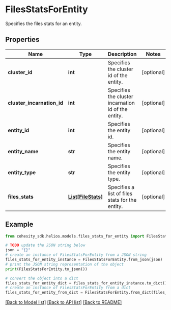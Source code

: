 # FilesStatsForEntity

Specifies the files stats for an entity.

## Properties

Name | Type | Description | Notes
------------ | ------------- | ------------- | -------------
**cluster_id** | **int** | Specifies the cluster id of the entity. | [optional] 
**cluster_incarnation_id** | **int** | Specifies the cluster incarnation id of the entity. | [optional] 
**entity_id** | **int** | Specifies the entity id. | [optional] 
**entity_name** | **str** | Specifies the entity name. | [optional] 
**entity_type** | **str** | Specifies the entity type. | [optional] 
**files_stats** | [**List[FileStats]**](FileStats.md) | Specifies a list of files stats for the entity. | [optional] 

## Example

```python
from cohesity_sdk.helios.models.files_stats_for_entity import FilesStatsForEntity

# TODO update the JSON string below
json = "{}"
# create an instance of FilesStatsForEntity from a JSON string
files_stats_for_entity_instance = FilesStatsForEntity.from_json(json)
# print the JSON string representation of the object
print(FilesStatsForEntity.to_json())

# convert the object into a dict
files_stats_for_entity_dict = files_stats_for_entity_instance.to_dict()
# create an instance of FilesStatsForEntity from a dict
files_stats_for_entity_from_dict = FilesStatsForEntity.from_dict(files_stats_for_entity_dict)
```
[[Back to Model list]](../README.md#documentation-for-models) [[Back to API list]](../README.md#documentation-for-api-endpoints) [[Back to README]](../README.md)


